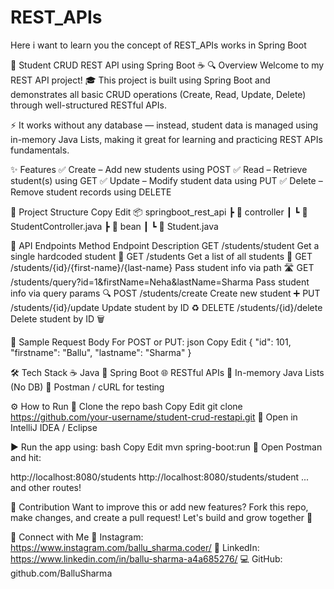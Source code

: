 # REST_APIs
Here i want to learn you the concept of REST_APIs works in Spring Boot

🚀 Student CRUD REST API using Spring Boot ☕
🔍 Overview
Welcome to my REST API project! 🎓
This project is built using Spring Boot and demonstrates all basic CRUD operations (Create, Read, Update, Delete) through well-structured RESTful APIs.

⚡ It works without any database — instead, student data is managed using in-memory Java Lists, making it great for learning and practicing REST APIs fundamentals.

✨ Features
✅ Create – Add new students using POST
✅ Read – Retrieve student(s) using GET
✅ Update – Modify student data using PUT
✅ Delete – Remove student records using DELETE


📂 Project Structure
Copy
Edit
📦 springboot_rest_api
 ┣ 📁 controller
 ┃ ┗ 📄 StudentController.java
 ┣ 📁 bean
 ┃ ┗ 📄 Student.java
 
📡 API Endpoints
Method	Endpoint	Description
GET	/students/student	Get a single hardcoded student 👤
GET	/students	Get a list of all students 📃
GET	/students/{id}/{first-name}/{last-name}	Pass student info via path 🛣️
GET	/students/query?id=1&firstName=Neha&lastName=Sharma	Pass student info via query params 🔍
POST	/students/create	Create new student ➕
PUT	/students/{id}/update	Update student by ID ♻️
DELETE	/students/{id}/delete	Delete student by ID 🗑️

🧪 Sample Request Body
For POST or PUT:
json
Copy
Edit
{
  "id": 101,
  "firstname": "Ballu",
  "lastname": "Sharma"
}

🛠️ Tech Stack
☕ Java
🌱 Spring Boot
🌐 RESTful APIs
🧠 In-memory Java Lists (No DB)
🧪 Postman / cURL for testing

⚙️ How to Run
🔁 Clone the repo
bash
Copy
Edit
git clone https://github.com/your-username/student-crud-restapi.git
📂 Open in IntelliJ IDEA / Eclipse

▶️ Run the app using:
bash
Copy
Edit
mvn spring-boot:run
🧪 Open Postman and hit:

http://localhost:8080/students
http://localhost:8080/students/student
... and other routes!

🤝 Contribution
Want to improve this or add new features?
Fork this repo, make changes, and create a pull request! Let's build and grow together 🚀

🔗 Connect with Me
📧 Instagram: https://www.instagram.com/ballu_sharma.coder/
💼 LinkedIn: https://www.linkedin.com/in/ballu-sharma-a4a685276/
💻 GitHub: github.com/BalluSharma
